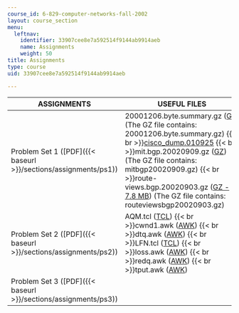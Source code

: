 ```yaml
---
course_id: 6-829-computer-networks-fall-2002
layout: course_section
menu:
  leftnav:
    identifier: 33907cee8e7a592514f9144ab9914aeb
    name: Assignments
    weight: 50
title: Assignments
type: course
uid: 33907cee8e7a592514f9144ab9914aeb

---
```


| ASSIGNMENTS | USEFUL FILES | FAQ | SOLUTIONS |
| --- | --- | --- | --- |
| Problem Set 1 ([PDF]({{< baseurl >}}/sections/assignments/ps1)) | 20001206.byte.summary.gz ([GZ](/coursemedia/6-829-computer-networks-fall-2002/8a40070ec5d6fd4836cd5e082ecae253_20001206_byte_summary.gz)) (The GZ file contains: 20001206.byte.summary.gz)  {{< br >}}[cisco\_dump.010925](/courses/electrical-engineering-and-computer-science/6-829-computer-networks-fall-2002/assignments/cisco_dump.010925)  {{< br >}}mit.bgp.20020909.gz ([GZ](/coursemedia/6-829-computer-networks-fall-2002/72dc0b1454e37e28ecbb38922b73dd79_mit_bgp_20020909.gz)) (The GZ file contains: mitbgp20020909.gz)  {{< br >}}route-views.bgp.20020903.gz ([GZ - 7.8 MB](/coursemedia/6-829-computer-networks-fall-2002/e965df83a1a3fdeaa6b0f2349b866ac2_route_views_bgp_20020903.gz)) (The GZ file contains: routeviewsbgp20020903.gz) | ([PDF]({{< baseurl >}}/sections/assignments/faq)) | ([PDF - 1.2 MB]({{< baseurl >}}/sections/assignments/ps1sols)) |
| Problem Set 2 ([PDF]({{< baseurl >}}/sections/assignments/ps2)) | AQM.tcl ([TCL](/courses/electrical-engineering-and-computer-science/6-829-computer-networks-fall-2002/assignments/AQM.tcl))  {{< br >}}cwnd1.awk ([AWK](/courses/electrical-engineering-and-computer-science/6-829-computer-networks-fall-2002/assignments/cwnd1.awk))  {{< br >}}dtq.awk ([AWK](/courses/electrical-engineering-and-computer-science/6-829-computer-networks-fall-2002/assignments/dtq.awk))  {{< br >}}LFN.tcl ([TCL](/courses/electrical-engineering-and-computer-science/6-829-computer-networks-fall-2002/assignments/LFN.tcl))  {{< br >}}loss.awk ([AWK](/courses/electrical-engineering-and-computer-science/6-829-computer-networks-fall-2002/assignments/loss.awk))  {{< br >}}redq.awk ([AWK](/courses/electrical-engineering-and-computer-science/6-829-computer-networks-fall-2002/assignments/redq.awk))  {{< br >}}tput.awk ([AWK](/courses/electrical-engineering-and-computer-science/6-829-computer-networks-fall-2002/assignments/tput.awk)) | &nbsp; |
| Problem Set 3 ([PDF]({{< baseurl >}}/sections/assignments/ps3)) | &nbsp; |